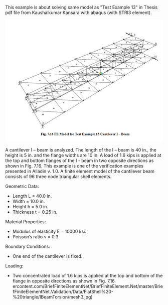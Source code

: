 ﻿This example is about solving same model as "Test Example 13" in Thesis pdf file from Kaushalkumar Kansara with abaqus (with STRI3 element).

![mesh3](https://raw.githubusercontent.com/BriefFiniteElementNet/BriefFiniteElement.Net/master/BriefFiniteElementNet.Validation/Data/FlatShell%20-%20triangle/IBeamTorsion/example%2013.png)

A  cantilever  I  –  beam  is  analyzed. The length of the I – beam is 40 in., the height is 5 in. and the flange widths are 10 in.  A  load  of  1.6  kips  is  applied  at  the  top  and  bottom  flanges  of  the  I  -  beam  in  two  opposite  directions  as  shown  in  Fig.  7.16.  This  example  is  one  of  the  verification examples  presented  in  Alladin  v.  1.0.  A  finite  element  model  of  the  cantilever  beam  consists of 96 three node triangular shell elements. 

Geometric Data:

- Length L = 40.0 in.
- Width = 10.0 in.
- Height h = 5.0 in.
- Thickness t = 0.25 in.

Material Properties:

- Modulus of elasticity E = 10000 ksi.
- Poisson’s ratio ν = 0.3

Boundary Conditions:

- One end of the cantilever is fixed.

Loading:
- Two concentrated  load  of  1.6  kips  is  applied  at  the  top  and  bottom  of  the  flange  in  opposite directions as shown in Fig. 7.16.
ercontent.com/BriefFiniteElementNet/BriefFiniteElement.Net/master/BriefFiniteElementNet.Validation/Data/FlatShell%20-%20triangle/IBeamTorsion/mesh3.jpg)